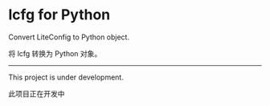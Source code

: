 # lcfg for Python

Convert LiteConfig to Python object.

将 lcfg 转换为 Python 对象。

___

This project is under development.

此项目正在开发中
